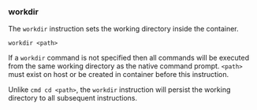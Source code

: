 ### workdir

The `workdir` instruction sets the working directory inside the container.

```
workdir <path>
```

If a `workdir` command is not specified then all commands will be executed from the same working directory as the native command prompt. `<path>` must exist on host or be created in container before this instruction.

Unlike `cmd cd <path>`, the `workdir` instruction will persist the working directory to all subsequent instructions. 
